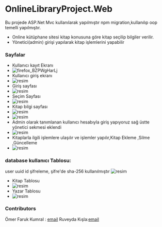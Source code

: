 # OnlineLibraryProject.Web
Bu projede ASP.Net Mvc kullanılarak yapılmıştır npm migration,kullanılıp oop temelli yapılmıştır.
- Online kütüphane sitesi kitap konusuna göre kitap seçilip bilgiler verilir.
- Yönetici(admin) girişi yapılarak kitap işlemlerini yapabilir 

### Sayfalar
- Kullanıcı kayıt Ekranı
- ![firefox_BZPWgHarLj](https://user-images.githubusercontent.com/74324563/234369034-5e654ea8-ae2e-4455-9285-505a5ddff625.png)
- Kullanıcı giriş ekranı
- ![resim](https://user-images.githubusercontent.com/74324563/234369261-adeabe3b-b01c-4a24-9608-af506d22638a.png)
- Giriş sayfası
- ![resim](https://user-images.githubusercontent.com/74324563/234369373-081795a3-eeed-4775-8f82-f4916bf5ae89.png)
- Seçim Sayfası
- ![resim](https://user-images.githubusercontent.com/74324563/234369503-dbe82b62-ab7c-4622-94e5-795a1ee46714.png)
- Kitap bilgi sayfası
- ![resim](https://user-images.githubusercontent.com/74324563/234369622-da93ca72-5c70-4dda-8b46-314ca330e2af.png)
- ![resim](https://user-images.githubusercontent.com/74324563/234370212-b4c330d3-f013-400b-8683-23908a80ade7.png)
- Admin olarak tanımlanan kullanıcı hesabıyla giriş yapıyoruz sağ üstte yönetici sekmesi eklendi
- ![resim](https://user-images.githubusercontent.com/74324563/234370732-9bc7d446-94ac-438c-8125-9b72a458c60f.png)
- Kitaplarla ilgili işlemlere ulaşılır ve işlemler yapılır,Kitap Ekleme ,Silme ,Güncelleme
- ![resim](https://user-images.githubusercontent.com/74324563/234374232-88481ebb-fab0-438c-a439-63dce7cd27b0.png)
### database kullanıcı Tablosu: 
user uuid id şifreleme, şifre'de sha-256 kullanılmıştır
![resim](https://user-images.githubusercontent.com/74324563/234375337-f421930c-569e-4602-9efa-4b0dc8639d3d.png)
- Kitap Tablosu
- ![resim](https://user-images.githubusercontent.com/74324563/234375796-b31e14a7-1212-412c-821c-807718f16323.png)
- Yazar Tablosu
- ![resim](https://user-images.githubusercontent.com/74324563/234375904-f1ba7db0-3ea8-4e1d-87e4-781d460ddd0f.png)
### Contributors
Ömer Faruk Kumral : [email](thekumral.44@gmail.com)
Ruveyda Kışla:[email](ruveydakisla34@gmail.com)
